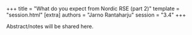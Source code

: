 +++
title = "What do you expect from Nordic RSE (part 2)"
template = "session.html"
[extra]
authors = "Jarno Rantaharju"
session = "3.4"
+++

Abstract/notes will be shared here.
